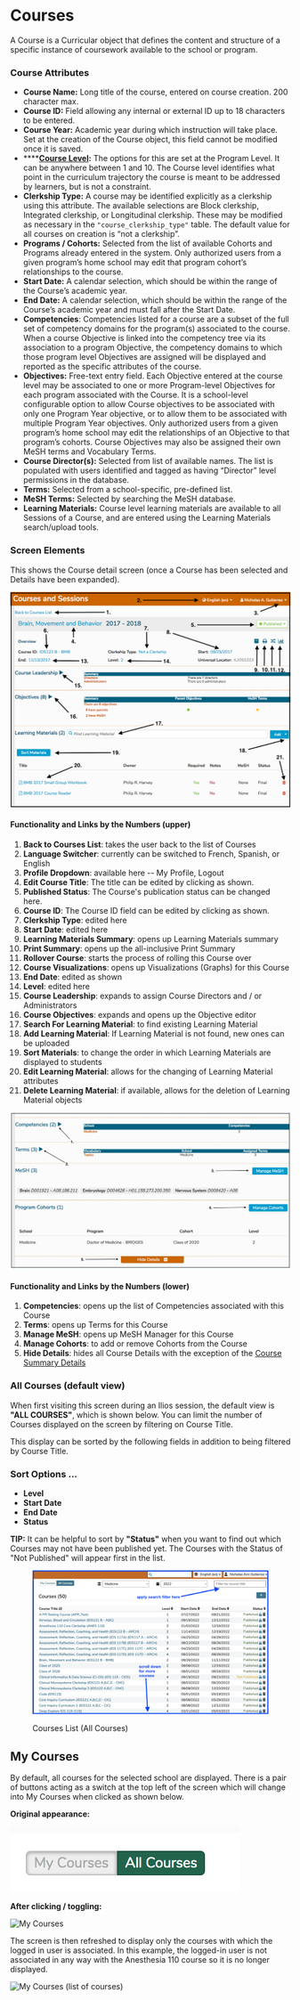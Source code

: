 # Courses

A Course is a Curricular object that defines the content and structure of a specific instance of coursework available to the school or program.

### Course Attributes

* **Course Name:** Long title of the course, entered on course creation. 200 character max.
* **Course ID:** Field allowing any internal or external ID up to 18 characters to be entered.
* **Course Year:** Academic year during which instruction will take place. Set at the creation of the Course object, this field cannot be modified once it is saved.
* ****[**Course Level**](https://iliosproject.gitbook.io/ilios-user-guide/programs#program-attributes)**:** The options for this are set at the Program Level. It can be anywhere between 1 and 10. The Course level identifies what point in the curriculum trajectory the course is meant to be addressed by learners, but is not a constraint.
* **Clerkship Type:** A course may be identified explicitly as a clerkship using this attribute. The available selections are Block clerkship, Integrated clerkship, or Longitudinal clerkship. These may be modified as necessary in the `"course_clerkship_type"` table. The default value for all courses on creation is “not a clerkship”.
* **Programs / Cohorts:** Selected from the list of available Cohorts and Programs already entered in the system. Only authorized users from a given program’s home school may edit that program cohort’s relationships to the course.
* **Start Date:** A calendar selection, which should be within the range of the Course’s academic year.
* **End Date:** A calendar selection, which should be within the range of the Course’s academic year and must fall after the Start Date.
* **Competencies**: Competencies listed for a course are a subset of the full set of competency domains for the program(s) associated to the course. When a course Objective is linked into the competency tree via its association to a program Objective, the competency domains to which those program level Objectives are assigned will be displayed and reported as the specific attributes of the course.
* **Objectives:** Free-text entry field. Each Objective entered at the course level may be associated to one or more Program-level Objectives for each program associated with the Course. It is a school-level configurable option to allow Course objectives to be associated with only one Program Year objective, or to allow them to be associated with multiple Program Year objectives. Only authorized users from a given program’s home school may edit the relationships of an Objective to that program’s cohorts. Course Objectives may also be assigned their own MeSH terms and Vocabulary Terms.
* **Course Director(s):** Selected from list of available names. The list is populated with users identified and tagged as having “Director” level permissions in the database.
* **Terms:** Selected from a school-specific, pre-defined list.
* **MeSH Terms:** Selected by searching the MeSH database.
* **Learning Materials:** Course level learning materials are available to all Sessions of a Course, and are entered using the Learning Materials search/upload tools.

### Screen Elements

This shows the Course detail screen (once a Course has been selected and Details have been expanded).

![Course Detail - Top](<../../images/course_images/course_top.png>)

#### Functionality and Links by the Numbers (upper)

1. **Back to Courses List**: takes the user back to the list of Courses
2. **Language Switcher**: currently can be switched to French, Spanish, or English
3. **Profile Dropdown**: available here -- My Profile, Logout
4. **Edit Course Title**: The title can be edited by clicking as shown.
5. **Published Status**: The Course's publication status can be changed here.
6. **Course ID**: The Course ID field can be edited by clicking as shown.
7. **Clerkship Type**: edited here
8. **Start Date**: edited here
9. **Learning Materials Summary**: opens up Learning Materials summary
10. **Print Summary**: opens up the all-inclusive Print Summary
11. **Rollover Course**: starts the process of rolling this Course over
12. **Course Visualizations**: opens up Visualizations (Graphs) for this Course
13. **End Date**: edited as shown
14. **Level**: edited here
15. **Course Leadership**: expands to assign Course Directors and / or Administrators
16. **Course Objectives**: expands and opens up the Objective editor
17. **Search For Learning Material**: to find existing Learning Material
18. **Add Learning Material**: If Learning Material is not found, new ones can be uploaded
19. **Sort Materials**: to change the order in which Learning Materials are displayed to students
20. **Edit Learning Material**: allows for the changing of Learning Material attributes
21. **Delete Learning Material**: if available, allows for the deletion of Learning Material objects

![Course Detail Lower](../../images/course_images/course_lower.png)

#### Functionality and Links by the Numbers (lower)

1. **Competencies**: opens up the list of Competencies associated with this Course
2. **Terms**: opens up Terms for this Course
3. **Manage MeSH**: opens up MeSH Manager for this Course
4. **Manage Cohorts**: to add or remove Cohorts from the Course
5. **Hide Details**: hides all Course Details with the exception of the [Course Summary Details](https://iliosproject.gitbook.io/ilios-user-guide/courses-and-sessions/courses/edit-course#course-summary-details)

### All Courses (default view)

When first visiting this screen during an Ilios session, the default view is **"ALL COURSES"**, which is shown below. You can limit the number of Courses displayed on the screen by filtering on Course Title.

This display can be sorted by the following fields in addition to being filtered by Course Title.

### Sort Options ...

* **Level**
* **Start Date**
* **End Date**
* **Status**

**TIP:** It can be helpful to sort by **"Status"** when you want to find out which Courses may not have been published yet. The Courses with the Status of "Not Published" will appear first in the list.

<figure>
  <img src="../../images/course_images/new_crs_list.png" alt="">
    <figcaption>
      <p>Courses List (All Courses)</p>
    </figcaption>
</figure>

## My Courses

By default, all courses for the selected school are displayed. There is a pair of buttons acting as a switch at the top left of the screen which will change into My Courses when clicked as shown below.

**Original appearance:**

![All Courses](../../images/course_images/all_crs_btn.png)

**After clicking / toggling:**

![My Courses](../../.gitbook/assets/my\_crs\_btn1.png)

The screen is then refreshed to display only the courses with which the logged in user is associated. In this example, the logged-in user is not associated in any way with the Anesthesia 110 course so it is no longer displayed.

![My Courses (list of courses)](../../.gitbook/assets/my\_crs\_listed1.png)

